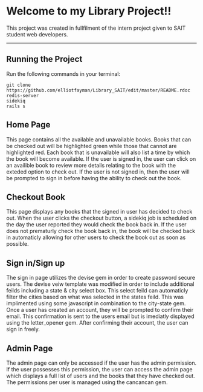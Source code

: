 # Welcome to my Library Project!! 

This project was created in fullfilment of the intern project given to SAIT student web developers. 

---

## Running the Project

Run the following commands in your terminal:

```
git clone https://github.com/elliotfayman/Library_SAIT/edit/master/README.rdoc
redis-server
sidekiq
rails s
```

## Home Page
This page contains all the available and unavailable books. Books that can be checked out will be highlighted green while those that cannot are highlighted red. Each book that is unavailable will also list a time by which the book will become available. If the user is signed in, the user can click on an availible book to review more details relating to the book with the exteded option to check out. If the user is not signed in, then the user will be prompted to sign in before having the ability to check out the book. 

## Checkout Book
This page displays any books that the signed in user has decided to check out. When the user clicks the checkout button, a sidekiq job is scheduled on the day the user reported they would check the book back in. If the user does not prematurly check the book back in, the book will be checked back in automaticly allowing for other users to check the book out as soon as possible. 

## Sign in/Sign up
The sign in page utilizes the devise gem in order to create password secure users. The devise veiw template was modified in order to include additional feilds including a state & city select box. This select feild can automaticly filter the cities based on what was selected in the states feild. This was implimented using some javascript in combination to the city-state gem. Once a user has created an account, they will be prompted to confirm their email. This confirmation is sent to the users email but is imediatly displayed using the letter_opener gem. After confirming their account, the user can sign in freely. 

## Admin Page
The admin page can only be accessed if the user has the admin permission. If the user possesses this permission, the user can access the admin page which displays a full list of users and the books that they have checked out. The permissions per user is managed using the cancancan gem. 
